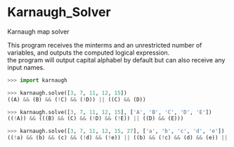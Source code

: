 # Karnaugh_Solver
Karnaugh map solver

This program receives the minterms and an unrestricted number of variables, and outputs the computed logical expression.\
the program will output capital alphabel by default but can also receive any input names.

```python
>>> import karnaugh

>>> karnaugh.solve([3, 7, 11, 12, 15])
((A) && (B) && (!C) && (!D)) || ((C) && (D))

>>> karnaugh.solve([3, 7, 11, 12, 15], ['A', 'B', 'C', 'D', 'E'])
((!A)) && (((B) && (C) && (!D) && (!E)) || ((D) && (E)))

>>> karnaugh.solve([3, 7, 11, 12, 15, 27], ['a', 'b', 'c', 'd', 'e'])
((!a) && (b) && (c) && (!d) && (!e)) || ((b) && (!c) && (d) && (e)) || ((!a) && (d) && (e))

```
